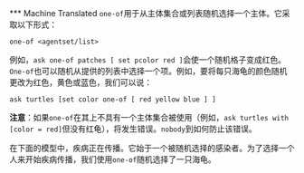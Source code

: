 ﻿*** Machine Translated
`one-of`用于从主体集合或列表随机选择一个主体。它采取以下形式：

`one-of <agentset/list>`

例如，`ask one-of patches [ set pcolor red ]`会使一个随机格子变成红色。`One-of`也可以随机从提供的列表中选择一个项。例如，要将每只海龟的颜色随机更改为红色，黄色或蓝色，我们可以说：

`ask turtles [set color one-of [ red yellow blue ] ]`

**注意**：如果`one-of`在其上不具有一个主体集合被使用（例如，`ask turtles with [color = red]`但没有红龟），将发生错误。`nobody`到如何防止该错误。

在下面的模型中，疾病正在传播。它始于一个被随机选择的感染者。为了选择一个人来开始疾病传播，我们使用`one-of`随机选择了一只海龟。